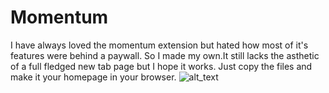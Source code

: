 # Momentum
I have always loved the momentum extension but hated how most of it's features were behind a paywall.
So I made my own.It still lacks the asthetic of a full fledged new tab page but I hope it works.
Just copy the files and make it your homepage in your browser.
![alt_text](https://i.imgur.com/brWudQP.png)
